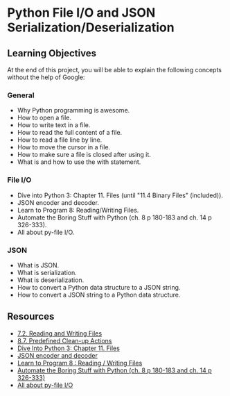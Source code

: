 # Python File I/O and JSON Serialization/Deserialization

## Learning Objectives

At the end of this project, you will be able to explain the following concepts without the help of Google:

### General
- Why Python programming is awesome.
- How to open a file.
- How to write text in a file.
- How to read the full content of a file.
- How to read a file line by line.
- How to move the cursor in a file.
- How to make sure a file is closed after using it.
- What is and how to use the with statement.

### File I/O
- Dive into Python 3: Chapter 11. Files (until "11.4 Binary Files" (included)).
- JSON encoder and decoder.
- Learn to Program 8: Reading/Writing Files.
- Automate the Boring Stuff with Python (ch. 8 p 180-183 and ch. 14 p 326-333).
- All about py-file I/O.

### JSON
- What is JSON.
- What is serialization.
- What is deserialization.
- How to convert a Python data structure to a JSON string.
- How to convert a JSON string to a Python data structure.

## Resources
- [7.2. Reading and Writing Files](https://docs.python.org/3/tutorial/inputoutput.html#reading-and-writing-files)
- [8.7. Predefined Clean-up Actions](https://docs.python.org/3/reference/compound_stmts.html#the-with-statement)
- [Dive Into Python 3: Chapter 11. Files](https://www.diveinto.org/python3/files.html)
- [JSON encoder and decoder](https://docs.python.org/3/library/json.html)
- [Learn to Program 8 : Reading / Writing Files](https://docs.python.org/3/tutorial/inputoutput.html)
- [Automate the Boring Stuff with Python (ch. 8 p 180-183 and ch. 14 p 326-333)](https://automatetheboringstuff.com/)
- [All about py-file I/O](https://realpython.com/read-write-files-python/)

